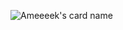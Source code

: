 ![Ameeeek's card name](https://cardivo.vercel.app/api?name=Ameeeek&description=Selamat%20datang%20di%20welcome%20%F0%9F%91%8B&image=https://avatars.githubusercontent.com/u/83535916?v=4&colorPattern=#FFFFFF)
